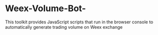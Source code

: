 # Weex-Volume-Bot-
This toolkit provides JavaScript scripts that run in the browser console to automatically generate trading volume on Weex exchange
